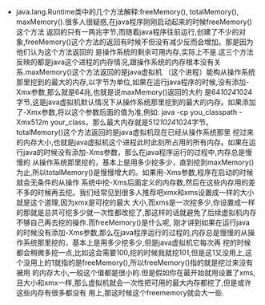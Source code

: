 * java.lang.Runtime类中的几个方法解释:freeMemory(), totalMemory(), maxMemory().很多人很疑惑,在java程序刚刚启动起来的时候freeMemory()这个方法
返回的只有一两兆字节,而随着java程序往前运行,创建了不少的对象,freeMemory()这个方法的返回有时候不但没有减少反而会增加。那是因为他们认为这个方法返回的
是操作系统的剩余可用内存,实际上不是.这三个方法反映的都是java这个进程的内存情况,跟操作系统的内存根本没有关系.maxMemory()这个方法返回的是java虚拟机
（这个进程）能构从操作系统那里挖到的最大的内存,以字节为单位,如果在运行java程序的时候,没有添加-Xmx参数,那么就是64兆,也就是说maxMemory()返回的大约
是64*1024*1024字节,这是java虚拟机默认情况下从操作系统那里挖到的最大的内存。如果添加了-Xmx参数,将以这个参数后面的值为准,例如:
java -cp you_classpath -Xmx512m your_class，那么最大内存就是512*1024*1024字节。totalMemory()这个方法返回的是java虚拟机现在已经从操作系统那里
挖过来的内存大小,也就是java虚拟机这个进程此时此刻所占用的所有内存。如果在运行java的时候没有添加-Xms参数，那么在java程序运行的过程中,内存总是慢慢的
从操作系统那里挖的，基本上是用多少挖多少，直到挖到maxMemory()为止,所以totalMemory()是慢慢增大的。如果用-Xms参数,程序在启动的时候就会无条件的从操作
系统中挖-Xms后面定义的内存数,然后在这些内存用的差不多的时候再去挖。我们经常见到很多人推荐吧xmx和xms设置成一样的大小就是这个道理,因为xmx是可挖的最大
大小,而xms是一次挖多少,你设置成一样的那就是总共可挖多少就一次性都改挖了,那这样的话就避免了后续虚拟机内存不够自己再去挖的操作.而freeMemory()是什么呢,
刚才讲到如果在运行java的时候没有添加-Xms参数,那么在java程序运行的过程的,内存总是慢慢的从操作系统那里挖的，基本上是用多少挖多少,但是java虚拟机它每次再
挖的时候都会稍微多挖一点,比如这会需要100,挖的时候我就挖101,但是这1又没用上,这个没用上的1就指的是freeMemory(),所以freeMemory()指的就是挖过来没有被用
的内存大小,一般这个值都是很小的.但是假如你在最开始就用设置了xms,且大小和xmx一样,那么虚拟机就会一次性把可用的最大内存都挖了,但是或许这些内存有很多都没有
用上,那这时候这个freememory就会大一些.
